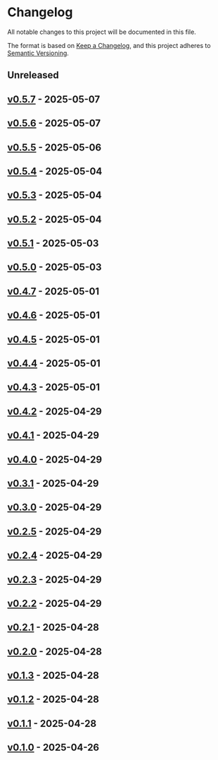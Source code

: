 # Changelog

All notable changes to this project will be documented in this file.

The format is based on [Keep a Changelog](https://keepachangelog.com/en/1.0.0/),
and this project adheres to [Semantic Versioning](https://semver.org/spec/v2.0.0.html).

## Unreleased

## [v0.5.7](https://github.com/madpin/cellmage/releases/tag/v0.5.7) - 2025-05-07

## [v0.5.6](https://github.com/madpin/cellmage/releases/tag/v0.5.6) - 2025-05-07

## [v0.5.5](https://github.com/madpin/cellmage/releases/tag/v0.5.5) - 2025-05-06

## [v0.5.4](https://github.com/madpin/cellmage/releases/tag/v0.5.4) - 2025-05-04

## [v0.5.3](https://github.com/madpin/cellmage/releases/tag/v0.5.3) - 2025-05-04

## [v0.5.2](https://github.com/madpin/cellmage/releases/tag/v0.5.2) - 2025-05-04

## [v0.5.1](https://github.com/madpin/cellmage/releases/tag/v0.5.1) - 2025-05-03

## [v0.5.0](https://github.com/madpin/cellmage/releases/tag/v0.5.0) - 2025-05-03

## [v0.4.7](https://github.com/madpin/cellmage/releases/tag/v0.4.7) - 2025-05-01

## [v0.4.6](https://github.com/madpin/cellmage/releases/tag/v0.4.6) - 2025-05-01

## [v0.4.5](https://github.com/madpin/cellmage/releases/tag/v0.4.5) - 2025-05-01

## [v0.4.4](https://github.com/madpin/cellmage/releases/tag/v0.4.4) - 2025-05-01

## [v0.4.3](https://github.com/madpin/cellmage/releases/tag/v0.4.3) - 2025-05-01

## [v0.4.2](https://github.com/madpin/cellmage/releases/tag/v0.4.2) - 2025-04-29


## [v0.4.1](https://github.com/madpin/cellmage/releases/tag/v0.4.1) - 2025-04-29

## [v0.4.0](https://github.com/madpin/cellmage/releases/tag/v0.4.0) - 2025-04-29

## [v0.3.1](https://github.com/madpin/cellmage/releases/tag/v0.3.1) - 2025-04-29

## [v0.3.0](https://github.com/madpin/cellmage/releases/tag/v0.3.0) - 2025-04-29

## [v0.2.5](https://github.com/madpin/cellmage/releases/tag/v0.2.5) - 2025-04-29

## [v0.2.4](https://github.com/madpin/cellmage/releases/tag/v0.2.4) - 2025-04-29

## [v0.2.3](https://github.com/madpin/cellmage/releases/tag/v0.2.3) - 2025-04-29

## [v0.2.2](https://github.com/madpin/cellmage/releases/tag/v0.2.2) - 2025-04-29

## [v0.2.1](https://github.com/madpin/cellmage/releases/tag/v0.2.1) - 2025-04-28

## [v0.2.0](https://github.com/madpin/cellmage/releases/tag/v0.2.0) - 2025-04-28

## [v0.1.3](https://github.com/madpin/cellmage/releases/tag/v0.1.3) - 2025-04-28

## [v0.1.2](https://github.com/madpin/cellmage/releases/tag/v0.1.2) - 2025-04-28

## [v0.1.1](https://github.com/madpin/cellmage/releases/tag/v0.1.1) - 2025-04-28

## [v0.1.0](https://github.com/madpin/cellmage/releases/tag/v0.1.0) - 2025-04-26
